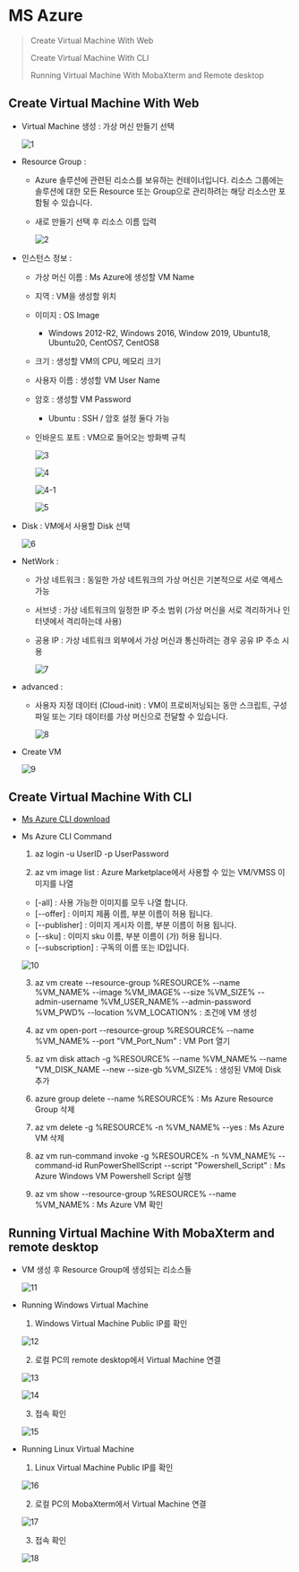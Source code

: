 # MS Azure

> Create Virtual Machine With Web
> 
> Create Virtual Machine With CLI
> 
> Running Virtual Machine With MobaXterm and Remote desktop


## Create Virtual Machine With Web

  - Virtual Machine 생성 : 가상 머신 만들기 선택

      ![1](https://user-images.githubusercontent.com/33706689/129452169-9c24847e-bb7b-4fe3-bdad-46279a7bad7e.png)

  - Resource Group : 
    - Azure 솔루션에 관련된 리소스를 보유하는 컨테이너입니다. 리소스 그룹에는 솔루션에 대한 모든 Resource 또는 Group으로 관리하려는 해당 리소스만 포함될 수 있습니다.
    - 새로 만들기 선택 후 리소스 이름 입력

      ![2](https://user-images.githubusercontent.com/33706689/129452170-16ed89b3-aafd-4034-bcea-f4d256db5b91.png)

  - 인스턴스 정보 :
    - 가상 머신 이름 : Ms Azure에 생성할 VM Name
    - 지역 : VM을 생성할 위치
    - 이미지 : OS Image
      - Windows 2012-R2, Windows 2016, Window 2019, Ubuntu18, Ubuntu20, CentOS7, CentOS8
    - 크기 : 생성할 VM의 CPU, 메모리 크기
    - 사용자 이름 : 생성할 VM User Name
    - 암호 : 생성할 VM Password
      - Ubuntu : SSH / 암호 설정 둘다 가능
    - 인바운드 포트 : VM으로 들어오는 방화벽 규칙

      ![3](https://user-images.githubusercontent.com/33706689/129452171-1ca600ab-9e1c-4b68-8772-7c9114e379ce.png)

      ![4](https://user-images.githubusercontent.com/33706689/129452173-25306965-f4e0-41a7-af42-531f3d3d8dd9.png)

      ![4-1](https://user-images.githubusercontent.com/33706689/129464405-d2c84956-775e-41a1-b941-c43687fd870b.png)

      ![5](https://user-images.githubusercontent.com/33706689/129452174-2ef5bfde-2fdc-4489-8f5a-c3ff8a43174c.png)

  - Disk : VM에서 사용할 Disk 선택

      ![6](https://user-images.githubusercontent.com/33706689/129452176-cf33aadc-a4b8-4f1d-bfb2-a85357a42a85.png)

  - NetWork : 
    - 가상 네트워크 : 동일한 가상 네트워크의 가상 머신은 기본적으로 서로 액세스 가능
    - 서브넷 : 가상 네트워크의 일정한 IP 주소 범위 (가상 머신을 서로 격리하거나 인터넷에서 격리하는데 사용)
    - 공용 IP : 가상 네트워크 외부에서 가상 머신과 통신하려는 경우 공유 IP 주소 시용

      ![7](https://user-images.githubusercontent.com/33706689/129452177-ad47296f-9fa9-4312-a9e4-b412b5748b3c.png)

  - advanced : 
    - 사용자 지정 데이터 (Cloud-init) : VM이 프로비저닝되는 동안 스크립트, 구성 파일 또는 기타 데이터를 가상 머신으로 전달할 수 있습니다.

      ![8](https://user-images.githubusercontent.com/33706689/129452178-1e99b870-79e0-4b3b-afd9-28fd6e0c3be1.png)
    
  - Create VM

      ![9](https://user-images.githubusercontent.com/33706689/129452179-1b14a9d7-e54b-42dc-ba76-87c22ab9333d.png)



## Create Virtual Machine With CLI

  - [Ms Azure CLI download](https://docs.microsoft.com/ko-kr/cli/azure/install-azure-cli)

  - Ms Azure CLI Command

    1. az login -u UserID -p UserPassword
  
    2. az vm image list : Azure Marketplace에서 사용할 수 있는 VM/VMSS 이미지를 나열
      - [-all] : 사용 가능한 이미지를 모두 나열 합니다.
      - [--offer] : 이미지 제품 이름, 부분 이름이 허용 됩니다.
      - [--publisher] : 이미지 게시자 이름, 부분 이름이 허용 됩니다.
      - [--sku] : 이미지 sku 이름, 부분 이름이 (가) 허용 됩니다.
      - [--subscription] : 구독의 이름 또는 ID입니다.

      ![10](https://user-images.githubusercontent.com/33706689/129454996-2923a69b-3a6c-4f5b-bd83-49b2b7dd238d.png)

    3. az vm create --resource-group %RESOURCE% --name %VM_NAME% --image %VM_IMAGE% --size %VM_SIZE% --admin-username %VM_USER_NAME% --admin-password %VM_PWD% --location %VM_LOCATION% : 조건에 VM 생성

    4. az vm open-port --resource-group %RESOURCE% --name %VM_NAME% --port "VM_Port_Num" : VM Port 열기

    5. az vm disk attach -g %RESOURCE% --name %VM_NAME% --name "VM_DISK_NAME --new --size-gb %VM_SIZE% : 생성된 VM에 Disk 추가

    6. azure group delete --name %RESOURCE% : Ms Azure Resource Group 삭제

    7. az vm delete -g %RESOURCE% -n %VM_NAME% --yes : Ms Azure VM 삭제

    8. az vm run-command invoke -g %RESOURCE% -n %VM_NAME% --command-id RunPowerShellScript --script "Powershell_Script" : Ms Azure Windows VM Powershell Script 실행

    9. az vm show --resource-group %RESOURCE%  --name %VM_NAME% : Ms Azure VM 확인



## Running Virtual Machine With MobaXterm and remote desktop

  - VM 생성 후 Resource Group에 생성되는 리소스들

    ![11](https://user-images.githubusercontent.com/33706689/129464565-5e01d710-4e0a-4dcc-a0c3-73e2d8b0894d.png)

  - Running Windows Virtual Machine

    1. Windows Virtual Machine Public IP를 확인

      ![12](https://user-images.githubusercontent.com/33706689/129464557-ce378630-ec3c-47d0-9a39-292bcc4575cd.png)

    2. 로컬 PC의 remote desktop에서 Virtual Machine 연결

      ![13](https://user-images.githubusercontent.com/33706689/129464558-cb0b7712-cf53-40cb-82dd-d24c2ade38bd.png)

      ![14](https://user-images.githubusercontent.com/33706689/129464559-f277ca23-9e8d-4888-b8e4-8adf6365136d.png)

    3. 접속 확인

      ![15](https://user-images.githubusercontent.com/33706689/129464561-c51b54d3-bc0b-443c-9242-91d7ed216b7c.png)


  - Running Linux Virtual Machine

    1. Linux Virtual Machine Public IP를 확인

      ![16](https://user-images.githubusercontent.com/33706689/129464562-1f81d80a-dcfe-4bd2-8c70-412b1f201d7f.png)
    
    2. 로컬 PC의 MobaXterm에서 Virtual Machine 연결

      ![17](https://user-images.githubusercontent.com/33706689/129464563-399440fa-dbf2-49d9-9b5f-4d11c04752a5.png)

    3. 접속 확인

      ![18](https://user-images.githubusercontent.com/33706689/129464564-1115a1b2-fa44-43ea-bcc8-6c9d34a70e52.png)
